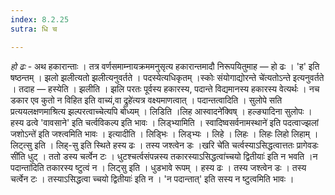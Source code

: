 ```yaml
---
index: 8.2.25
sutra: धि च

---
```

_हो ढः_ - अथ हकारान्ताः । तत्र वर्णसमाम्नायक्रममनुसृत्य हकारान्तमादौ निरूपयितुमाह — हो ढः । 'ह' इति षष्ठन्तम् । झलो झलीत्यतो झलीत्यनुवर्तते । पदस्येत्यधिकृतम् ।स्कोः संयोगाद्योरन्ते चे॑त्यतोऽन्ते इत्यनुवर्तते । तदाह — हस्येति । झलीति । झलि परतः पूर्वस्य हकारस्य, पदान्ते विद्यमानस्य हकारस्य वेत्यर्थः । नच डकार एव कुतो न विहित इति वाच्यं,वा द्रुहे॑त्यत्र वक्ष्यमाणत्वात् । पदान्तत्वादिति । सुलोपे सति प्रत्ययलक्षणमाश्रित्य झल्परत्वाच्चेत्यपि बोध्यम् । लिडिति ।लिह आस्वादने॑क्विष् । हल्ङ्यादिना सुलोपः । हस्य ढत्वे 'वावसाने' इति चर्त्वविकल्प इति भावः । लिड्भ्यामिति । स्वादिष्वसर्वनामस्थाने॑ इति पदत्वाज्झलां जशोऽन्ते॑ इति जश्त्वमिति भावः । इत्यादीति । लिड्भिः । लिड्भ्यः । लिहे । लिहः । लिहः लिहो लिहाम् । लिट्त्सु इति । लिह्-सु इति स्थिते हस्य ढः । तस्य जश्त्वेन डः ।खरि चे॑ति चर्त्वस्याऽसिद्धत्वात्ततः प्रागेवडः सी॑ति धुट् । ततो डस्य चर्त्वेन टः । धुटश्चर्त्वसंपन्नस्य तकारस्याऽसिद्धत्वा॑च्चयो द्वितीयाः॑ इति न भवति ।न पदान्ता॑दिति तकारस्य ष्टुत्वं न । लिट्सु इति । धुडभावे रूपम् । हस्य ढः । तस्य जश्त्वेन डः । तस्य चर्त्वेन टः । तस्याऽसिद्धत्वा च्चयो द्वितीयाः॑ इति न । 'न पदान्तात्' इति सस्य न ष्टुत्वमिति भावः ।